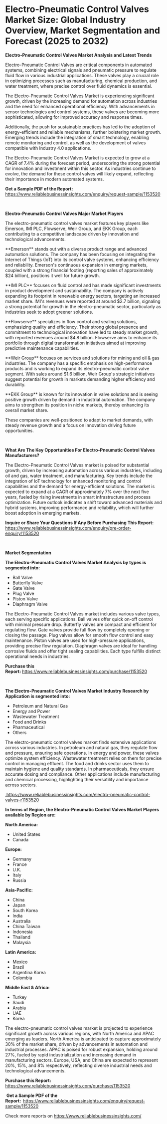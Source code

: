 <p><h1>Electro-Pneumatic Control Valves Market Size: Global Industry Overview, Market Segmentation and Forecast (2025 to 2032)</h1></p><p><strong>Electro-Pneumatic Control Valves Market Analysis and Latest Trends</strong></p>
<p><p>Electro-Pneumatic Control Valves are critical components in automated systems, combining electrical signals and pneumatic pressure to regulate fluid flow in various industrial applications. These valves play a crucial role in optimizing processes such as manufacturing, chemical production, and water treatment, where precise control over fluid dynamics is essential. </p><p>The Electro-Pneumatic Control Valves Market is experiencing significant growth, driven by the increasing demand for automation across industries and the need for enhanced operational efficiency. With advancements in sensor technologies and control systems, these valves are becoming more sophisticated, allowing for improved accuracy and response times. </p><p>Additionally, the push for sustainable practices has led to the adoption of energy-efficient and reliable mechanisms, further bolstering market growth. Emerging trends include the integration of smart technology, enabling remote monitoring and control, as well as the development of valves compatible with Industry 4.0 applications. </p><p>The Electro-Pneumatic Control Valves Market is expected to grow at a CAGR of 7.4% during the forecast period, underscoring the strong potential for innovation and investment within this sector. As industries continue to evolve, the demand for these control valves will likely expand, reflecting their importance in modern automated systems.</p></p>
<p><strong>Get a Sample PDF of the Report:&nbsp;</strong> <a href="https://www.reliablebusinessinsights.com/enquiry/request-sample/1153520?utm_campaign=3439&utm_medium=2&utm_source=Github&utm_content=ia&utm_term=12042025&utm_id=electro-pneumatic-control-valves">https://www.reliablebusinessinsights.com/enquiry/request-sample/1153520</a></p>
<p>&nbsp;</p>
<p><strong>Electro-Pneumatic Control Valves Major Market Players</strong></p>
<p><p>The electro-pneumatic control valves market features key players like Emerson, IMI PLC, Flowserve, Weir Group, and EKK Group, each contributing to a competitive landscape driven by innovation and technological advancements.</p><p>**Emerson** stands out with a diverse product range and advanced automation solutions. The company has been focusing on integrating the Internet of Things (IoT) into its control valve systems, enhancing efficiency and reliability. Emerson's continuous expansion in emerging markets, coupled with a strong financial footing (reporting sales of approximately $24 billion), positions it well for future growth.</p><p>**IMI PLC** focuses on fluid control and has made significant investments in product development and sustainability. The company is actively expanding its footprint in renewable energy sectors, targeting an increased market share. IMI's revenues were reported at around $2.7 billion, signaling a strong potential for growth in the electro-pneumatic sector, particularly as industries seek to adopt greener solutions.</p><p>**Flowserve** specializes in flow control and sealing solutions, emphasizing quality and efficiency. Their strong global presence and commitment to technological innovation have led to steady market growth, with reported revenues around $4.8 billion. Flowserve aims to enhance its portfolio through digital transformation initiatives aimed at improving predictive maintenance capabilities.</p><p>**Weir Group** focuses on services and solutions for mining and oil & gas industries. The company has a specific emphasis on high-performance products and is working to expand its electro-pneumatic control valve segment. With sales around $1.6 billion, Weir Group's strategic initiatives suggest potential for growth in markets demanding higher efficiency and durability.</p><p>**EKK Group** is known for its innovation in valve solutions and is seeing positive growth driven by demand in industrial automation. The company aims to strengthen its position in niche markets, thereby enhancing its overall market share.</p><p>These companies are well-positioned to adapt to market demands, with steady revenue growth and a focus on innovation driving future opportunities.</p></p>
<p>&nbsp;</p>
<p><strong>What Are The Key Opportunities For Electro-Pneumatic Control Valves Manufacturers?</strong></p>
<p><p>The Electro-Pneumatic Control Valves market is poised for substantial growth, driven by increasing automation across various industries, including oil and gas, water treatment, and manufacturing. Key trends include the integration of IoT technology for enhanced monitoring and control capabilities and the demand for energy-efficient solutions. The market is expected to expand at a CAGR of approximately 7% over the next five years, fueled by rising investments in smart infrastructure and process optimization. Future outlook indicates a shift toward advanced materials and hybrid systems, improving performance and reliability, which will further boost adoption in emerging markets.</p></p>
<p><strong>Inquire or Share Your Questions If Any Before Purchasing This Report:</strong> <a href="https://www.reliablebusinessinsights.com/enquiry/pre-order-enquiry/1153520?utm_campaign=3439&utm_medium=2&utm_source=Github&utm_content=ia&utm_term=12042025&utm_id=electro-pneumatic-control-valves">https://www.reliablebusinessinsights.com/enquiry/pre-order-enquiry/1153520</a></p>
<p>&nbsp;</p>
<p><strong>Market Segmentation</strong></p>
<p><strong>The Electro-Pneumatic Control Valves Market Analysis by types is segmented into:</strong></p>
<p><ul><li>Ball Valve</li><li>Butterfly Valve</li><li>Gate Valve</li><li>Plug Valve</li><li>Piston Valve</li><li>Diaphragm Valve</li></ul></p>
<p><p>The Electro-Pneumatic Control Valves market includes various valve types, each serving specific applications. Ball valves offer quick on-off control with minimal pressure drop. Butterfly valves are compact and efficient for regulating flow. Gate valves provide full flow by completely opening or closing the passage. Plug valves allow for smooth flow control and easy maintenance. Piston valves are used for high-pressure applications, providing precise flow regulation. Diaphragm valves are ideal for handling corrosive fluids and offer tight sealing capabilities. Each type fulfills distinct operational needs in industries.</p></p>
<p><strong>Purchase this Report:&nbsp;</strong><a href="https://www.reliablebusinessinsights.com/purchase/1153520?utm_campaign=3439&utm_medium=2&utm_source=Github&utm_content=ia&utm_term=12042025&utm_id=electro-pneumatic-control-valves">https://www.reliablebusinessinsights.com/purchase/1153520</a></p>
<p>&nbsp;</p>
<p><strong>The Electro-Pneumatic Control Valves Market Industry Research by Application is segmented into:</strong></p>
<p><ul><li>Petroleum and Natural Gas</li><li>Energy and Power</li><li>Wastewater Treatment</li><li>Food and Drinks</li><li>Pharmaceutical</li><li>Others</li></ul></p>
<p><p>The electro-pneumatic control valves market finds extensive applications across various industries. In petroleum and natural gas, they regulate flow and pressure, ensuring safe operations. In energy and power, these valves optimize system efficiency. Wastewater treatment relies on them for precise control in managing effluent. The food and drinks sector uses them to maintain hygiene and quality standards. In pharmaceuticals, they ensure accurate dosing and compliance. Other applications include manufacturing and chemical processing, highlighting their versatility and importance across sectors.</p></p>
<p><a href="https://www.reliablebusinessinsights.com/electro-pneumatic-control-valves-r1153520?utm_campaign=3439&utm_medium=2&utm_source=Github&utm_content=ia&utm_term=12042025&utm_id=electro-pneumatic-control-valves">&nbsp;https://www.reliablebusinessinsights.com/electro-pneumatic-control-valves-r1153520</a></p>
<p><strong>In terms of Region, the Electro-Pneumatic Control Valves Market Players available by Region are:</strong></p>
<p>
    <p> <strong> North America: </strong>
        <ul>
            <li>United States</li>
            <li>Canada</li>
        </ul>
        </p> 
    <p> <strong> Europe: </strong>
        <ul>
            <li>Germany</li>
            <li>France</li>
            <li>U.K.</li>
            <li>Italy</li>
            <li>Russia</li>
        </ul>
        </p> 
    <p> <strong> Asia-Pacific: </strong>
        <ul>
            <li>China</li>
            <li>Japan</li>
            <li>South Korea</li>
            <li>India</li>
            <li>Australia</li>
            <li>China Taiwan</li>
            <li>Indonesia</li>
            <li>Thailand</li>
            <li>Malaysia</li>
        </ul>
        </p> 
    <p> <strong> Latin America: </strong>
        <ul>
            <li>Mexico</li>
            <li>Brazil</li>
            <li>Argentina Korea</li>
            <li>Colombia</li>
        </ul>
        </p> 
    <p> <strong> Middle East & Africa: </strong>
        <ul>
            <li>Turkey</li>
            <li>Saudi</li>
            <li>Arabia</li>
            <li>UAE</li>
            <li>Korea</li>
        </ul>
    </p>
    </p>
<p><p>The electro-pneumatic control valves market is projected to experience significant growth across various regions, with North America and APAC emerging as leaders. North America is anticipated to capture approximately 30% of the market share, driven by advancements in automation and industrial processes. APAC is poised for robust expansion, holding around 27%, fueled by rapid industrialization and increasing demand in manufacturing sectors. Europe, USA, and China are expected to represent 20%, 15%, and 8% respectively, reflecting diverse industrial needs and technological advancements.</p></p>
<p><strong>Purchase this Report: </strong><a href="https://www.reliablebusinessinsights.com/purchase/1153520?utm_campaign=3439&utm_medium=2&utm_source=Github&utm_content=ia&utm_term=12042025&utm_id=electro-pneumatic-control-valves">https://www.reliablebusinessinsights.com/purchase/1153520</a></p>
<p>&nbsp;<strong>Get a Sample PDF of the Report:&nbsp;&nbsp;</strong><a href="https://www.reliablebusinessinsights.com/enquiry/request-sample/1153520?utm_campaign=3439&utm_medium=2&utm_source=Github&utm_content=ia&utm_term=12042025&utm_id=electro-pneumatic-control-valves">https://www.reliablebusinessinsights.com/enquiry/request-sample/1153520</a></p>
<p><strong></strong></p>
<p>Check more reports on <a href="https://www.reliablebusinessinsights.com/?utm_campaign=3439&utm_medium=2&utm_source=Github&utm_content=ia&utm_term=12042025&utm_id=electro-pneumatic-control-valves">https://www.reliablebusinessinsights.com/</a></p>